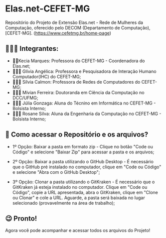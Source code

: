 # Elas.net-CEFET-MG
Repositório do Projeto de Extensão Elas.net - Rede de Mulheres da Computação, oferecido pelo DECOM (Departamento de Computação), [CEFET-MG]. (https://www.cefetmg.br/home-page)

## 💁🏻‍♀️ Integrantes:
- 👩🏻Kecia Marques: Professora do CEFET-MG - Coordenadora do Elas.net;
- 💁🏽‍♀️ Glívia Angélica: Professora e Pesquisadora de Interação Humano Computador(IHC) do CEFET-MG;
- 👩🏻‍🏫 Sílvia Calmon: Professora de Redes de Computadores do CEFET-MG; 
- 👩🏻‍🎓 Mívian Ferreira: Doutoranda em Ciência da Computação no DCC/UFMG;
- 🙋🏻‍♀️ Júlia Gonzaga: Aluna do Técnino em Informática no CEFET-MG - Bolsista Interno;
- 🧏🏻‍♀️ Rosane Silva: Aluna da Engenharia da Computação no CEFET-MG - Bolsista Interno;

## 🤔 Como acessar o Repositório e os arquivos?
- 1º Opção: Baixar a pasta em formato zip - Clique no botão "Code ou Código" e selecione "Baixar Zip" para acessar a pasta e os arquivos;

- 2º Opção: Baixar a pasta utilizando o GitHub Desktop - É necessário que o GitHub pré instalado no computador, clique em "Code ou Código" e selecione "Abra com o GitHub Desktop";

- 3º Opção: Clonar a pasta utilizando o GitKraken - É necessário que o GitKraken já esteja instalado no computador. Clique em "Code ou Código", copie a URL apresentada, abra o GitKraken, clique em "Clone ou Clonar" e cole a URL. Aguarde, a pasta será baixada no lugar selecionado (provavelmente na área de trabalho);
## 😉 Pronto!
Agora você pode acompanhar e acessar todos os arquivos do Projeto! 
